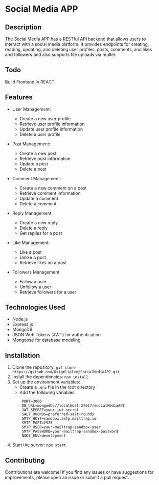 # Social Media APP

## Description
The Social Media APP has a RESTful API backend that allows users to interact with a social media platform. It provides endpoints for creating, reading, updating, and deleting user profiles, posts, comments, and likes and followers and also supports file uploads via multer.

## Todo
Build Frontend in REACT

## Features
- User Management:
  - Create a new user profile
  - Retrieve user profile information
  - Update user profile information
  - Delete a user profile

- Post Management:
  - Create a new post
  - Retrieve post information
  - Update a post
  - Delete a post

- Comment Management:
  - Create a new comment on a post
  - Retrieve comment information
  - Update a comment
  - Delete a comment

- Reply Management
  - Create a new reply
  - Delete a reply
  - Get replies for a post

- Like Management:
  - Like a post
  - Unlike a post
  - Retrieve likes on a post

- Followers Management
  - Follow a user
  - Unfollow a user
  - Retrieve followers for a user

## Technologies Used
- Node.js
- Express.js
- MongoDB
- JSON Web Tokens (JWT) for authentication
- Mongoose for database modeling

## Installation
1. Clone the repository: `git clone https://github.com/Osigelialex/SocialMediaAPI.git`
2. Install the dependencies: `npm install`
3. Set up the environment variables:
   - Create a `.env` file in the root directory
   - Add the following variables:
     ```
      PORT=3000
      DB_URL=mongodb://localhost:27017/socialMediaAPI
      JWT_SECRET=your-jwt-secret
      SALT_ROUNDS=preferred-salt-rounds
      SMTP_HOST=sandbox.smtp.mailtrap.io
      SMTP_PORT=2525
      SMTP_USER=your-mailtrap-sandbox-user
      SMTP_PASSWORD=your-mailtrap-sandbox-password
      NODE_ENV=development
     ```
4. Start the server: `npm start`

## Contributing
Contributions are welcome! If you find any issues or have suggestions for improvements, please open an issue or submit a pull request.